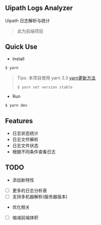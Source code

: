 ## Uipath Logs Analyzer
Uipath 日志解析与统计
> 此为前端项目  
 

## Quick Use
- Install
```bash
$ yarn
```
> Tips: 本项目使用 yarn 3.3
>  [yarn更新方法](https://yarnpkg.com/getting-started/install#updating-to-the-latest-versions)
> ``` bash
> $ yarn set version stable
> ````

- Run
```bash
$ yarn dev
```


 ## Features
- 日志状态统计
- 日志文件解析
- 日志文件状态
- 根据不同条件查看日志

## TODO
- 添加新特性
- [ ] 更多的日志分析表
- [ ] 支持多机器解析(服务器版本)

- 优化相关
- [ ] 缩减前端体积